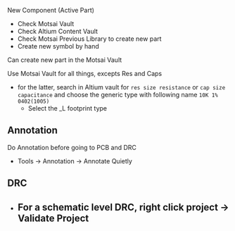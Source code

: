 New Component (Active Part)
- Check Motsai Vault
- Check Altium Content Vault
- Check Motsai Previous Library to create new part
- Create new symbol by hand

Can create new part in the Motsai Vault

Use Motsai Vault for all things, excepts Res and Caps
- for the latter, search in Altium vault for `res size resistance` or `cap size capacitance` and choose the generic type with following name `10K 1% 0402(1005)`
	- Select the \_L footprint type

## Annotation
Do Annotation before going to PCB and DRC
- Tools -> Annotation -> Annotate Quietly
## DRC
- For a schematic level DRC, right click project -> Validate Project
	- 